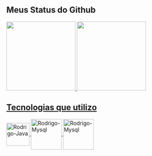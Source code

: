   
  
  ## Meus Status do Github
  
  <a href="https://github.com/RodrigoRocha03">
  <img height="180em" src="https://github-readme-stats.vercel.app/api?username=RodrigoRocha03&show_icons=true&theme=dark&include_all_commits=true&count_private=true"/>
  <img height="180em" src="https://github-readme-stats.vercel.app/api/top-langs/?username=RodrigoRocha03&layout=compact&langs_count=7&theme=dark"/>
  
  ##
  
  ## Tecnologias que utilizo
</div>
<img align="center" alt="Rodrigo-Java" height="60" width="60" src="https://cdn.jsdelivr.net/gh/devicons/devicon/icons/java/java-plain-wordmark.svg"/>
<img align="center" alt="Rodrigo-Mysql" height="80" width="80" src="https://cdn.jsdelivr.net/gh/devicons/devicon/icons/mysql/mysql-original-wordmark.svg"/>         
<img align="center" alt="Rodrigo-Mysql" height="80" width="80" src="https://cdn.jsdelivr.net/gh/devicons/devicon/icons/amazonwebservices/amazonwebservices-original.svg"/>
          
  
</div> 

##

 
